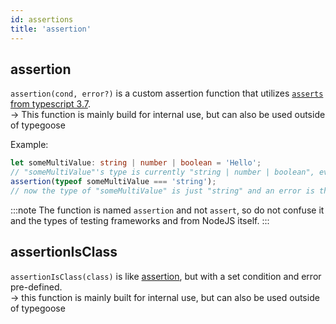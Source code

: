 ```yaml
---
id: assertions
title: 'assertion'
---
```


## assertion

`assertion(cond, error?)` is a custom assertion function that utilizes [`asserts` from typescript 3.7](https://devblogs.microsoft.com/typescript/announcing-typescript-3-7/#assertion-functions).  
-> This function is mainly build for internal use, but can also be used outside of typegoose

Example:

```ts
let someMultiValue: string | number | boolean = 'Hello';
// "someMultiValue"'s type is currently "string | number | boolean", even with a string defined
assertion(typeof someMultiValue === 'string');
// now the type of "someMultiValue" is just "string" and an error is thrown if it is not a string
```

:::note
The function is named `assertion` and not `assert`, so do not confuse it and the types of testing frameworks and from NodeJS itself.
:::

## assertionIsClass

`assertionIsClass(class)` is like [assertion](#assertion), but with a set condition and error pre-defined.  
-> this function is mainly built for internal use, but can also be used outside of typegoose
